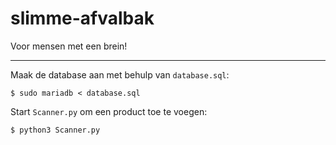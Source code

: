 # slimme-afvalbak

Voor mensen met een brein!
<hr>

Maak de database aan met behulp van `database.sql`:
````
$ sudo mariadb < database.sql
````

Start `Scanner.py` om een product toe te voegen:
````
$ python3 Scanner.py
````